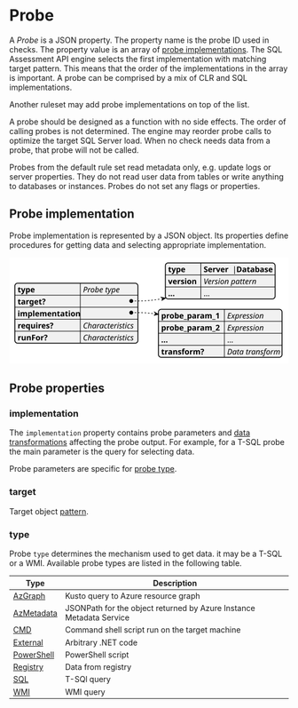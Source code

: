 # Probe

A *Probe* is a JSON property. The property name is the probe ID used in checks. The property value is an array of [probe implementations](#probe-implementation). The SQL Assessment API engine selects the first implementation with matching target pattern. This means that the order of the implementations in the array is important. A probe can be comprised by a mix of CLR and SQL implementations.

Another ruleset may add probe implementations on top of the list.

A probe should be designed as a function with no side effects. The order of calling probes is not determined. The engine may reorder probe calls to optimize the target SQL Server load. When no check needs data from a probe, that probe will not be called.

Probes from the default rule set read metadata only, e.g. update logs or server properties. They do not read user data from tables or write anything to databases or instances. Probes do not set any flags or properties.

## Probe implementation

Probe implementation is represented by a JSON object. Its properties define procedures for getting data and selecting appropriate implementation.

![Probe structure](./img/ProbeStructure.svg)

## Probe properties

### implementation

The `implementation` property contains probe parameters and [data transformations](DataTransformation.md) affecting the probe output. For example, for a T-SQL probe the main parameter is the query for selecting data.

Probe parameters are specific for [probe type](#type).

### target

Target object [pattern](TargetPattern.md).

### type

Probe `type` determines the mechanism used to get data. it may be a T-SQL or a WMI. Available probe types are listed in the following table.

|Type|Description|
|---|---|
|[AzGraph](../Reference/Probes/AzGraphProbe.md)|Kusto query to Azure resource graph|
|[AzMetadata](../Reference/Probes/AzMetadataProbe.md)|JSONPath for the object returned by Azure Instance Metadata Service|
|[CMD](../Reference/Probes/CMDShellProbes.md)|Command shell script run on the target machine|
|[External](../Reference//Probes/ExternalProbe.md)|Arbitrary .NET code|
|[PowerShell](../Reference/Probes/PowerShellProbes.md)|PowerShell script|
|[Registry](../Reference/Probes/RegistryProbes.md)|Data from registry|
|[SQL](../Reference/Probes/TSQLProbes.md)|T-SQl query|
|[WMI](../Reference/Probes/WMIProbes.md)|WMI query|